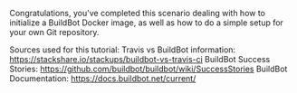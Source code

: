 Congratulations, you've completed this scenario dealing with how to initialize a BuildBot Docker image, as well as how to do a simple setup for your own Git repository.

Sources used for this tutorial:
Travis vs BuildBot information: https://stackshare.io/stackups/buildbot-vs-travis-ci
BuildBot Success Stories: https://github.com/buildbot/buildbot/wiki/SuccessStories
BuildBot Documentation: https://docs.buildbot.net/current/